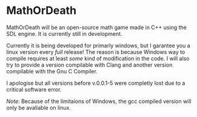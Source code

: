 # MathOrDeath

MathOrDeath will be an open-source math game made in C++ using the SDL engine. It is currently still in 
development.

Currently it is being developed for primarly windows, but I garantee you a  linux version every *full* 
release! The reason is because Windows way to compile requires at least *some* kind of modification in the
code. I will also try to provide a version compilable with Clang and another version compilable with the 
Gnu C Compiler.

I apologise but all versions before v.0.0.1-5 were completly lost due to a critical software error.

*Note*: Because of the limitaions of Windows, the gcc compiled version will only be avaliable on linux.